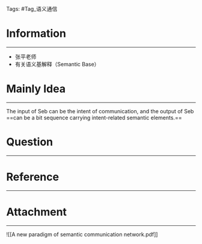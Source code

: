 Tags: #Tag_语义通信 
# Information
---
- 张平老师
- 有关语义基解释（Semantic Base）

# Mainly Idea
---
The input of Seb can be the intent of communication, and the output of Seb ==can be a bit sequence carrying intent-related semantic elements.==


# Question
---


# Reference
---


# Attachment
---
![[A new paradigm of semantic communication network.pdf]]